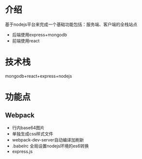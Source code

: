 # 介绍
基于nodejs平台来完成一个基础功能包括：服务端、客户端的全栈站点
- 后端使用express+mongodb
- 前端使用react

# 技术栈
mongodb+react+express+nodejs

# 功能点

## Webpack

- 行内base64图片
- 单独生成css样式文件
- webpack-dev-server自动编译加刷新
- .babelrc 全局设置nodejs环境的es6转换
- express.js